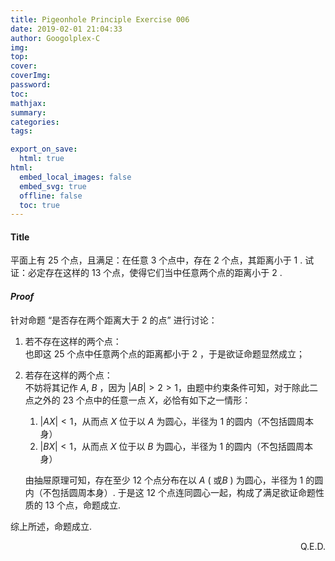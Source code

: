 ```yaml
---
title: Pigeonhole Principle Exercise 006
date: 2019-02-01 21:04:33
author: Googolplex-C
img: 
top: 
cover: 
coverImg: 
password: 
toc: 
mathjax: 
summary: 
categories: 
tags:

export_on_save:
  html: true
html:
  embed_local_images: false
  embed_svg: true
  offline: false
  toc: true
---
```


#### Title

平面上有 $25$ 个点，且满足：在任意 $3$ 个点中，存在 $2$ 个点，其距离小于 $1$ . 试证：必定存在这样的 $13$ 个点，使得它们当中任意两个点的距离小于 $2$ . 

<!-- more -->

#### *Proof*

针对命题 “是否存在两个距离大于 $2$ 的点” 进行讨论：

1. 若不存在这样的两个点：  
    也即这 $25$ 个点中任意两个点的距离都小于 $2$ ，于是欲证命题显然成立；

2. 若存在这样的两个点：  
    不妨将其记作 $A$, $B$ ，因为 $\lvert AB \rvert >2 >1$，由题中约束条件可知，对于除此二点之外的 $23$ 个点中的任意一点 $X$，必恰有如下之一情形：

    1. $\lvert AX \rvert < 1$，从而点 $X$ 位于以 $A$ 为圆心，半径为 $1$ 的圆内（不包括圆周本身）
    2. $\lvert BX \rvert < 1$，从而点 $X$ 位于以 $B$ 为圆心，半径为 $1$ 的圆内（不包括圆周本身）

    由抽屉原理可知，存在至少 $12$ 个点分布在以 $A$ ( 或$B$ ) 为圆心，半径为 $1$ 的圆内（不包括圆周本身）. 于是这 $12$ 个点连同圆心一起，构成了满足欲证命题性质的 $13$ 个点，命题成立.  

综上所述，命题成立.

<p align="right"> Q.E.D.</p>

